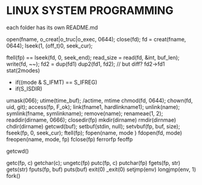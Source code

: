 # LINUX SYSTEM PROGRAMMING

each folder has its own README.md

open(fname, o_creat|o_truc|o_exec, 0644); 
close(fd); 
fd = creat(fname, 0644); 
lseek(1, (off_t)0, seek_cur); 

ftell(fp) == lseek(fd, 0, seek_end); 
read_size = read(fd, &int, buf_len); 
write(fd, ~~); 
fd2 = dup(fd1)
dup2(fd1, fd2); // but diff? fd2->fd1
stat(2modes)

* if((mode & S_IFMT) == S_IFREG)
* if(S_ISDIR)

umask(066); 
utime(time_buf); /actime, mtime
chmod(fd, 0644); 
chown(fd, uid, git); 
access(fp, F_ok); 
link(fname1, hardlinkname1); 
unlink(name); 
symlink(fname, symlinkname); 
remove(name); 
renameae(1, 2); 
readdir(dirname, 0666); 
closedir(fp)
mkdir(dirname)
rmdir(dirnmae)
chdir(dirname)
getcwd(buf); 
setbuf(stdin, null); 
setvbuf(fp, buf, size); 
fseek(fp, 0, seek_cur); 
ftell(fp); 
fopen(name, mode )
fdopen(fd, mode)
freopen(name, mode, fp)
fclose(fp)
ferrorfp
feoffp

getcwd()

getc(fp, c)
getchar(c);
ungetc(fp)
putc(fp, c)
putchar(fp)
fgets(fp, str)
gets(str)
fputs(fp, buf)
puts(buf)
exit(0)
_exit(0)
setjmp(env)
longjmp(env, 1)
fork()

